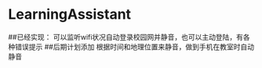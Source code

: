 # LearningAssistant
##已经实现：
可以监听wifi状况自动登录校园网并静音，也可以主动登陆，有各种错误提示
##后期计划添加
根据时间和地理位置来静音，做到手机在教室时自动静音
